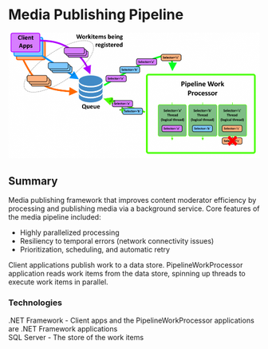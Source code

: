 # Media Publishing Pipeline
<img src="../resources/pipelineworkprocessor.png" />

## Summary

Media publishing framework that improves content moderator efficiency by processing and publishing media via a background service.  Core features of the media pipeline included:

* Highly parallelized processing
* Resiliency to temporal errors (network connectivity issues)
* Prioritization, scheduling, and automatic retry

Client applications publish work to a data store.  PipelineWorkProcessor application reads work items from the data store, spinning up threads to execute work items in parallel.

### Technologies
.NET Framework - Client apps and the PipelineWorkProcessor applications are .NET Framework applications<br/>
SQL Server - The store of the work items

